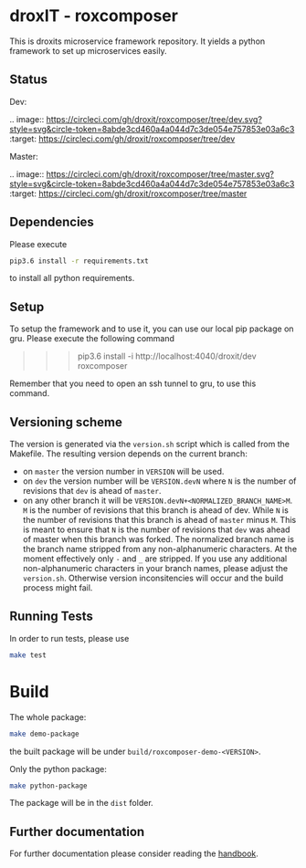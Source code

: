 # droxIT - roxcomposer

This is droxits microservice framework repository. It yields a python framework to set up microservices easily.

## Status

Dev:

.. image:: https://circleci.com/gh/droxit/roxcomposer/tree/dev.svg?style=svg&circle-token=8abde3cd460a4a044d7c3de054e757853e03a6c3
    :target: https://circleci.com/gh/droxit/roxcomposer/tree/dev

Master:

.. image:: https://circleci.com/gh/droxit/roxcomposer/tree/master.svg?style=svg&circle-token=8abde3cd460a4a044d7c3de054e757853e03a6c3
    :target: https://circleci.com/gh/droxit/roxcomposer/tree/master

## Dependencies

Please execute 

```bash
pip3.6 install -r requirements.txt
```

to install all python requirements.

## Setup

To setup the framework and to use it, you can use our local pip package on gru. Please execute the following command

>>> pip3.6 install -i http://localhost:4040/droxit/dev roxcomposer

Remember that you need to open an ssh tunnel to gru, to use this command.

## Versioning scheme

The version is generated via the `version.sh` script which is called from the Makefile. The resulting version depends on the current branch:  

* on `master` the version number in `VERSION` will be used.
* on `dev` the version number will be `VERSION.devN` where `N` is the number of revisions that `dev` is ahead of `master`.
* on any other branch it will be `VERSION.devN+<NORMALIZED_BRANCH_NAME>M`. `M` is the number of revisions that this branch is ahead of dev. While `N` is the number of revisions that this branch is ahead of `master` minus `M`. This is meant to ensure that `N` is the number of revisions that `dev` was ahead of master when this branch was forked. The normalized branch name is the branch name stripped from any non-alphanumeric characters. At the moment effectively only `-` and `_` are stripped. If you use any additional non-alphanumeric characters in your branch names, please adjust the `version.sh`. Otherwise version inconsitencies will occur and the build process might fail.

## Running Tests

In order to run tests, please use

```bash
make test
```

# Build

The whole package:

```bash
make demo-package
```

the built package will be under `build/roxcomposer-demo-<VERSION>`.

Only the python package:

```bash
make python-package
```

The package will be in the `dist` folder.

## Further documentation

For further documentation please consider reading the [handbook](doc/handbook.md).


